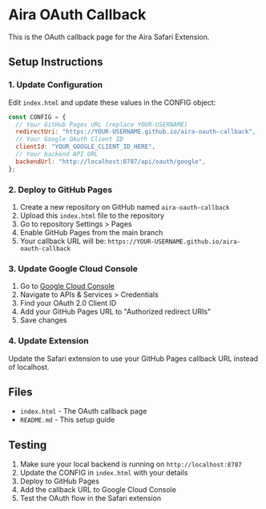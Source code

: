 # Aira OAuth Callback

This is the OAuth callback page for the Aira Safari Extension.

## Setup Instructions

### 1. Update Configuration

Edit `index.html` and update these values in the CONFIG object:

```javascript
const CONFIG = {
  // Your GitHub Pages URL (replace YOUR-USERNAME)
  redirectUri: "https://YOUR-USERNAME.github.io/aira-oauth-callback",
  // Your Google OAuth Client ID
  clientId: "YOUR_GOOGLE_CLIENT_ID_HERE",
  // Your backend API URL
  backendUrl: "http://localhost:8787/api/oauth/google",
};
```

### 2. Deploy to GitHub Pages

1. Create a new repository on GitHub named `aira-oauth-callback`
2. Upload this `index.html` file to the repository
3. Go to repository Settings > Pages
4. Enable GitHub Pages from the main branch
5. Your callback URL will be: `https://YOUR-USERNAME.github.io/aira-oauth-callback`

### 3. Update Google Cloud Console

1. Go to [Google Cloud Console](https://console.cloud.google.com)
2. Navigate to APIs & Services > Credentials
3. Find your OAuth 2.0 Client ID
4. Add your GitHub Pages URL to "Authorized redirect URIs"
5. Save changes

### 4. Update Extension

Update the Safari extension to use your GitHub Pages callback URL instead of localhost.

## Files

- `index.html` - The OAuth callback page
- `README.md` - This setup guide

## Testing

1. Make sure your local backend is running on `http://localhost:8787`
2. Update the CONFIG in `index.html` with your details
3. Deploy to GitHub Pages
4. Add the callback URL to Google Cloud Console
5. Test the OAuth flow in the Safari extension

